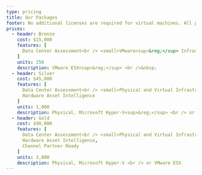 ```yaml
---
type: pricing
title: Our Packages
footer: No additional licenses are required for virtual machines. All prices are in USD.
prices:
  - header: Bronze
    cost: $15,000
    features: [
      Data Center Assessment<br /> <small>VMware<sup>&reg;</sup> Infrastructure</small>,
    ]
    units: 250
    description: VMware ESX<sup>&reg;</sup> <br />&nbsp;
  - header: Silver
    cost: $45,000
    features: [
      Data Center Assessment<br /> <small>Physical and Virtual Infrastructure</small>,
      Hardware Asset Intelligence
    ]
    units: 1,000
    description: Physical, Microsoft Hyper-V<sup>&reg;</sup> <br /> or VMware ESX
  - header: Gold
    cost: $90,000
    features: [
      Data Center Assessment<br /> <small>Physical and Virtual Infrastructure</small>,
      Hardware Asset Intelligence,
      Channel Partner Ready
    ]
    units: 3,000
    description: Physical, Microsoft Hyper-V <br /> or VMware ESX
---
```

